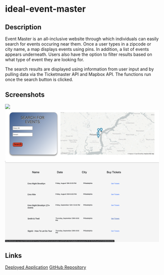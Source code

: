 # ideal-event-master

## Description
Event Master is an all-inclusive website through which individuals can easily search for events occuring near them. Once a user types in a zipcode or city name, a map displays events using pins. In addition, a list of events appears underneath. Users also have the option to filter results based on what type of event they are looking for. 

The search results are displayed using information from user input and by pulling data via the Ticketmaster API and Mapbox API. The functions run once the search button is clicked.

## Screenshots
![](assets/images/Eventmaster-1.png)
![](assets/images/event-master-2.png)
![](assets/images/event-master-3.png)

## Links
<a href="https://hasnafar.github.io/ideal-event-master/" target="_blank">Deployed Application</a>
<a href="https://github.com/hasnafar/ideal-event-master" target="_blank">GitHub Repository</a>